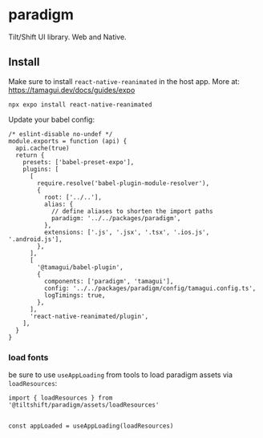 # paradigm

Tilt/Shift UI library. Web and Native.

## Install

Make sure to install `react-native-reanimated` in the host app. More at: https://tamagui.dev/docs/guides/expo

```
npx expo install react-native-reanimated
```

Update your babel config:

```
/* eslint-disable no-undef */
module.exports = function (api) {
  api.cache(true)
  return {
    presets: ['babel-preset-expo'],
    plugins: [
      [
        require.resolve('babel-plugin-module-resolver'),
        {
          root: ['../..'],
          alias: {
            // define aliases to shorten the import paths
            paradigm: '../../packages/paradigm',
          },
          extensions: ['.js', '.jsx', '.tsx', '.ios.js', '.android.js'],
        },
      ],
      [
        '@tamagui/babel-plugin',
        {
          components: ['paradigm', 'tamagui'],
          config: '../../packages/paradigm/config/tamagui.config.ts',
          logTimings: true,
        },
      ],
      'react-native-reanimated/plugin',
    ],
  }
}
```

### load fonts

be sure to use `useAppLoading` from tools to load paradigm assets via `loadResources`:

```
import { loadResources } from '@tiltshift/paradigm/assets/loadResources'


const appLoaded = useAppLoading(loadResources)
```
